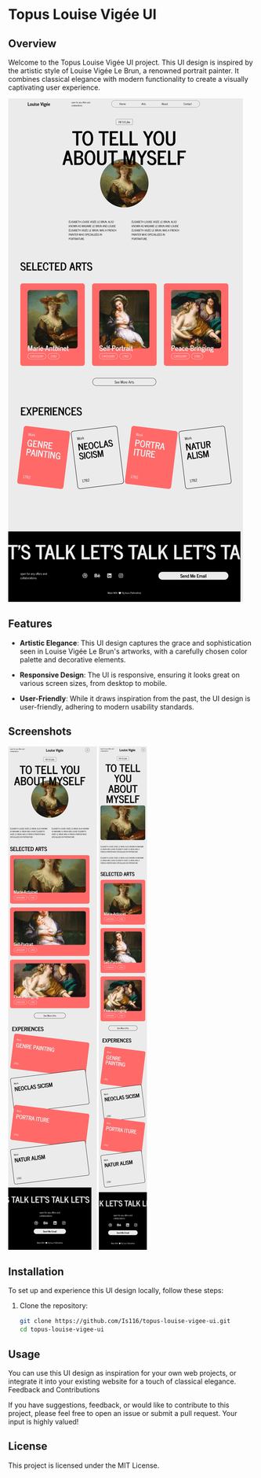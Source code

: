 # Topus Louise Vigée UI

## Overview

Welcome to the Topus Louise Vigée UI project. This UI design is inspired by the artistic style of Louise Vigée Le Brun, a renowned portrait painter. It combines classical elegance with modern functionality to create a visually captivating user experience.

![Screenshot](./screenshots/ss1.png)

## Features

- **Artistic Elegance**: This UI design captures the grace and sophistication seen in Louise Vigée Le Brun's artworks, with a carefully chosen color palette and decorative elements.

- **Responsive Design**: The UI is responsive, ensuring it looks great on various screen sizes, from desktop to mobile.

- **User-Friendly**: While it draws inspiration from the past, the UI design is user-friendly, adhering to modern usability standards.

## Screenshots

![Screenshot 1](./screenshots/ss2.png)
![Screenshot 2](./screenshots/ss3.png)

## Installation

To set up and experience this UI design locally, follow these steps:

1. Clone the repository:

   ```bash
   git clone https://github.com/Is116/topus-louise-vigee-ui.git
   cd topus-louise-vigee-ui

## Usage

You can use this UI design as inspiration for your own web projects, or integrate it into your existing website for a touch of classical elegance.
Feedback and Contributions

If you have suggestions, feedback, or would like to contribute to this project, please feel free to open an issue or submit a pull request. Your input is highly valued!

## License

This project is licensed under the MIT License.

